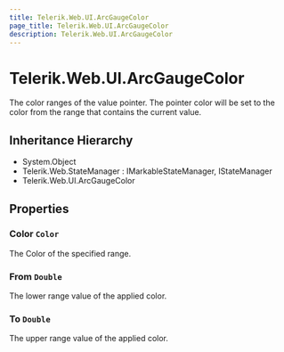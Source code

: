 ```yaml
---
title: Telerik.Web.UI.ArcGaugeColor
page_title: Telerik.Web.UI.ArcGaugeColor
description: Telerik.Web.UI.ArcGaugeColor
---
```


# Telerik.Web.UI.ArcGaugeColor

The color ranges of the value pointer. The pointer color will be set to the color from the range that contains the current value.

## Inheritance Hierarchy

* System.Object
* Telerik.Web.StateManager : IMarkableStateManager, IStateManager
* Telerik.Web.UI.ArcGaugeColor

## Properties

###  Color `Color`

The Color of the specified range.

###  From `Double`

The lower range value of the applied color.

###  To `Double`

The upper range value of the applied color.

